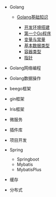 * Golang

  * [Golang基础知识](/Golang/GolangBasic.md)
    
    * [开发环境搭建](/Golang/Development-environment-setup.md)
    * [第一个Go程序](/Golang/The-first-Go-program.md)
    * [变量与常量](/Golang/Variables-and-constants.md)
    * [基本数据类型](/Golang/Primitive-data-types.md)
    * [容器类型](/Golang/Container-type.md)
    * [指针](/Golang/Pointer.md)

* Golang网络编程

* Golang数据操作
* beego框架
* gin框架
* Iris框架
* 微服务
* 插件库
* 项目开发

* Spring
  * Springboot
  * Mybatis
  * MybatisPlus
* 缓存
* 分布式